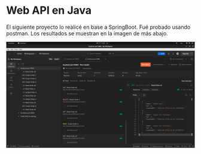 # Web API en Java
El siguiente proyecto lo realicé en base a SpringBoot. Fué probado usando postman. Los resultados se muestran en la imagen de más abajo. 

![test_postman.png](test_postman.png)

